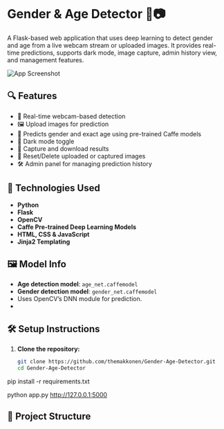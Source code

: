 # Gender & Age Detector 👤📷

A Flask-based web application that uses deep learning to detect gender and age from a live webcam stream or uploaded images. It provides real-time predictions, supports dark mode, image capture, admin history view, and management features.

![App Screenshot](static/icons/cover.png) <!-- Optional: Replace with your screenshot path -->

## 🔍 Features

- 🎥 Real-time webcam-based detection
- 🖼️ Upload images for prediction
- 🧠 Predicts gender and exact age using pre-trained Caffe models
- 🌙 Dark mode toggle
- 💾 Capture and download results
- 🧹 Reset/Delete uploaded or captured images
- 🛠️ Admin panel for managing prediction history

## 🚀 Technologies Used

- **Python**
- **Flask**
- **OpenCV**
- **Caffe Pre-trained Deep Learning Models**
- **HTML, CSS & JavaScript**
- **Jinja2 Templating**

## 🖼️ Model Info

- **Age detection model**: `age_net.caffemodel`
- **Gender detection model**: `gender_net.caffemodel`
- Uses OpenCV’s DNN module for prediction.
- 
## 🛠️ Setup Instructions

1. **Clone the repository:**

   ```bash
   git clone https://github.com/themakkonen/Gender-Age-Detector.git
   cd Gender-Age-Detector
pip install -r requirements.txt

python app.py
http://127.0.0.1:5000


## 📂 Project Structure

